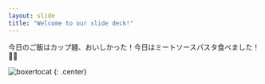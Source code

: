 ```yaml
---
layout: slide
title: "Welcome to our slide deck!"
---
```


今日のご飯はカップ麺、おいしかった！今日はミートソースパスタ食べました！🍝😋

![boxertocat](https://octodex.github.com/images/boxertocat_octodex.jpg)
{: .center}
